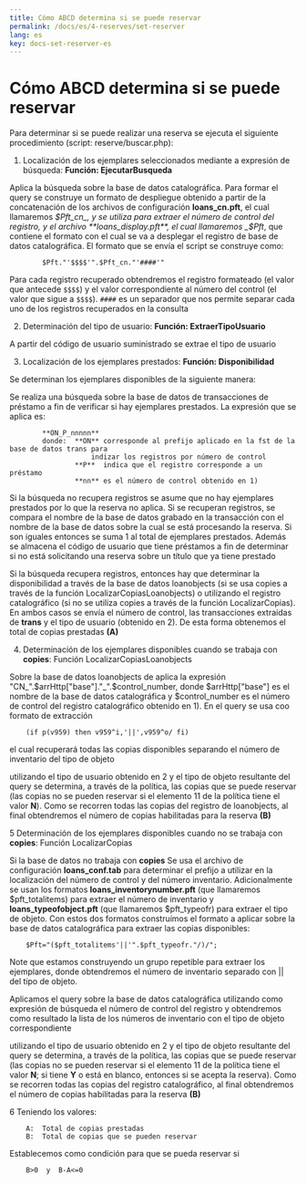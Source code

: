 ```yaml
---
title: Cómo ABCD determina si se puede reservar
permalink: /docs/es/4-reserves/set-reserver
lang: es
key: docs-set-reserver-es
---
```



# Cómo ABCD determina si se puede reservar

Para determinar si se puede realizar una reserva se ejecuta el siguiente procedimiento (script: reserve/buscar.php):

1) Localización de los ejemplares seleccionados mediante a expresión de búsqueda:  **Función: EjecutarBusqueda**

Aplica la búsqueda sobre la base de datos catalográfica. Para formar el query se construye un formato de despliegue obtenido a partir de la concatenación de los archivos de configuración  **loans_cn.pft**, el cual llamaremos  _$Pft_cn_, y se utiliza para extraer el número de control del registro, y el archivo  **loans_display.pft**, el cual llamaremos  _$Pft_, que contiene el formato con el cual se va a desplegar el registro de base de datos catalográfica. El formato que se envía el script se construye como:

            $Pft."'$$$$'".$Pft_cn."'####'"


Para cada registro recuperado obtendremos el registro formateado (el valor que antecede `$$$$`) y el valor correspondiente al número del control (el valor que sigue a `$$$$`). `####` es un separador que nos permite separar cada uno de los registros recuperados en la consulta

  

2) Determinación del tipo de usuario:  **Función: ExtraerTipoUsuario**

A partir del código de usuario suministrado se extrae el tipo de usuario

3) Localización de los ejemplares prestados:  **Función: Disponibilidad**

Se determinan los ejemplares disponibles de la siguiente manera:

Se realiza una búsqueda sobre la base de datos de transacciones de préstamo a fin de verificar si hay ejemplares prestados. La expresión que se aplica es:

            **ON_P_nnnnn** 
            donde:  **ON** corresponde al prefijo aplicado en la fst de la base de datos trans para
                        indizar los registros por número de control
                    **P**  indica que el registro corresponde a un préstamo
                    **nn** es el número de control obtenido en 1)

Si la búsqueda no recupera registros se asume que no hay ejemplares prestados por lo que la reserva no aplica. Si se recuperan registros, se compara el nombre de la base de datos grabado en la transacción con el nombre de la base de datos sobre la cual se está procesando la reserva. Si son iguales entonces se suma 1 al total de ejemplares prestados. Además se almacena el código de usuario que tiene préstamos a fin de determinar si no está solicitando una reserva sobre un título que ya tiene prestado

Si la búsqueda recupera registros, entonces hay que determinar la disponibilidad a través de la base de datos loanobjects (si se usa copies a través de la función LocalizarCopiasLoanobjects) o utilizando el registro catalográfico (si no se utiliza copies a través de la función LocalizarCopias). En ambos casos se envía el número de control, las transacciones extraídas de  **trans**  y el tipo de usuario (obtenido en 2). De esta forma obtenemos el total de copias prestadas  **(A)**

4) Determinación de los ejemplares disponibles cuando se trabaja con  **copies**: Función LocalizarCopiasLoanobjects

Sobre la base de datos loanobjects de aplica la expresión "CN_".$arrHttp["base"]."_".$control_number, donde $arrHttp["base"] es el nombre de la base de datos catalográfica y $control_number es el número de control del registro catalográfico obtenido en 1). En el query se usa coo formato de extracción

        (if p(v959) then v959^i,'||',v959^o/ fi)

el cual recuperará todas las copias disponibles separando el número de inventario del tipo de objeto

utilizando el tipo de usuario obtenido en 2 y el tipo de objeto resultante del query se determina, a través de la política, las copias que se puede reservar (las copias no se pueden reservar si el elemento 11 de la política tiene el valor  **N**). Como se recorren todas las copias del registro de loanobjects, al final obtendremos el número de copias habilitadas para la reserva  **(B)**

5 Determinación de los ejemplares disponibles cuando no se trabaja con  **copies**: Función LocalizarCopias

Si la base de datos no trabaja con  **copies**  Se usa el archivo de configuración  **loans_conf.tab**  para determinar el prefijo a utilizar en la localización del número de control y del número inventario. Adicionalmente se usan los formatos  **loans_inventorynumber.pft**  (que llamaremos $pft_totalitems) para extraer el número de inventario y  **loans_typeofobject.pft**  (que llamaremos $pft_typeofr) para extraer el tipo de objeto. Con estos dos formatos construímos el formato a aplicar sobre la base de datos catalográfica para extraer las copias disponibles:

        $Pft="($pft_totalitems'||'".$pft_typeofr."/)/";

Note que estamos construyendo un grupo repetible para extraer los ejemplares, donde obtendremos el número de inventario separado con || del tipo de objeto.

Aplicamos el query sobre la base de datos catalográfica utilizando como expresión de búsqueda el número de control del registro y obtendremos como resultado la lista de los números de inventario con el tipo de objeto correspondiente

utilizando el tipo de usuario obtenido en 2 y el tipo de objeto resultante del query se determina, a través de la política, las copias que se puede reservar (las copias no se pueden reservar si el elemento 11 de la política tiene el valor  **N**; si tiene  **Y**  o está en blanco, entonces si se acepta la reserva). Como se recorren todas las copias del registro catalográfico, al final obtendremos el número de copias habilitadas para la reserva  **(B)**

6 Teniendo los valores:

        A:  Total de copias prestadas
        B:  Total de copias que se pueden reservar

Establecemos como condición para que se pueda reservar si

        B>0  y  B-A<=0